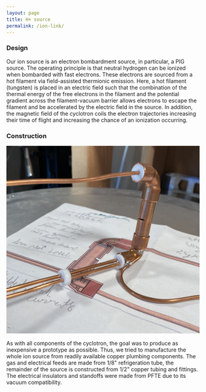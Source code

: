 ```yaml
---
layout: page
title: H+ source
permalink: /ion-link/
---
```


### Design

Our ion source is an electron bombardment source, in particular, a PIG source. The operating principle is that neutral hydrogen can be ionized when bombarded with fast electrons. These electrons are sourced from a hot filament via field-assisted thermionic emission. Here, a hot filament (tungsten) is placed in an electric field such that the combination of the thermal energy of the free electrons in the filament and the potential gradient across the filament-vacuum barrier allows electrons to escape the filament and be accelerated by the electric field in the source. In addition, the magnetic field of the cyclotron coils the electron trajectories increasing their time of flight and increasing the chance of an ionization occurring. 


### Construction

![ISource](/assets/ISource.JPG)


As with all components of the cyclotron, the goal was to produce as inexpensive a prototype as possible. Thus, we tried to manufacture the whole ion source from readily available copper plumbing components. The gas and electrical feeds are made from 1/8" refrigeration tube, the remainder of the source is constructed from 1/2" copper tubing and fittings. The electrical insulators and standoffs were made from PFTE due to its vacuum compatibility. 
